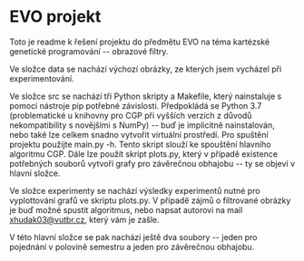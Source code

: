 # EVO projekt

Toto je readme k řešení projektu do předmětu EVO na téma kartézské genetické programování -- obrazové filtry.

Ve složce data se nachází výchozí obrázky, ze kterých jsem vycházel při experimentování.

Ve složce src se nachází tři Python skripty a Makefile, který nainstaluje s pomocí nástroje pip potřebné závislosti. Předpokládá se Python 3.7 (problematické u knihovny pro CGP při vyšších verzích z důvodů nekompatibility s novějšími s NumPy) -- buď je implicitně nainstalován, nebo také lze celkem snadno vytvořit virtuální prostředí. Pro spuštění projektu použijte main.py -h. Tento skript slouží ke spouštění hlavního algoritmu CGP. Dále lze použít skript plots.py, který v případě existence potřebných souborů vytvoří grafy pro závěrečnou obhajobu -- ty se objeví v hlavní složce.

Ve složce experimenty se nachází výsledky experimentů nutné pro vyplottování grafů ve skriptu plots.py. V případě zájmů o filtrované obrázky je buď možné spustit algoritmus, nebo napsat autorovi na mail xhudak03@vutbr.cz, který vám je zašle. 

V této hlavní složce se pak nachází ještě dva soubory -- jeden pro pojednání v polovině semestru a jeden pro závěrečnou obhajobu.

